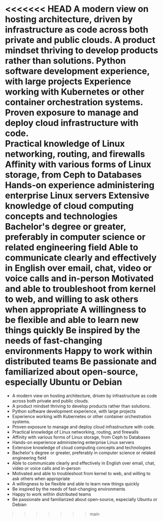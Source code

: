 <<<<<<< HEAD
A modern view on hosting architecture, driven by infrastructure as code across both private and public clouds.
A product mindset thriving to develop products rather than solutions.
Python software development experience, with large projects
Experience working with Kubernetes or other container orchestration systems.
Proven exposure to manage and deploy cloud infrastructure with code.  
Practical knowledge of Linux networking, routing, and firewalls
Affinity with various forms of Linux storage, from Ceph to Databases
Hands-on experience administering enterprise Linux servers
Extensive knowledge of cloud computing concepts and technologies
Bachelor's degree or greater, preferably in computer science or related engineering field
Able to communicate clearly and effectively in English over email, chat, video or voice calls and in-person
Motivated and able to troubleshoot from kernel to web, and willing to ask others when appropriate
A willingness to be flexible and able to learn new things quickly
Be inspired by the needs of fast-changing environments
Happy to work within distributed teams
Be passionate and familiarized about open-source, especially Ubuntu or Debian
=======
- A modern view on hosting architecture, driven by infrastructure as code across both private and public clouds.
- A product mindset thriving to develop products rather than solutions.
- Python software development experience, with large projects
- Experience working with Kubernetes or other container orchestration systems.
- Proven exposure to manage and deploy cloud infrastructure with code.  
- Practical knowledge of Linux networking, routing, and firewalls
- Affinity with various forms of Linux storage, from Ceph to Databases
- Hands-on experience administering enterprise Linux servers
- Extensive knowledge of cloud computing concepts and technologies
- Bachelor's degree or greater, preferably in computer science or related engineering field
- Able to communicate clearly and effectively in English over email, chat, video or voice calls and in-person
- Motivated and able to troubleshoot from kernel to web, and willing to ask others when appropriate
- A willingness to be flexible and able to learn new things quickly
- Be inspired by the needs of fast-changing environments
- Happy to work within distributed teams
- Be passionate and familiarized about open-source, especially Ubuntu or Debian
>>>>>>> main
